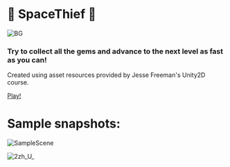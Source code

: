 # 🚀 SpaceThief 🚀
![BG](https://user-images.githubusercontent.com/72108920/145756288-d46caefe-0aa1-42a1-82eb-0b25094838e3.jpg)

### Try to collect all the gems and advance to the next level as fast as you can!

Created using asset resources provided by Jesse Freeman's Unity2D course.

[Play!](https://elgizabbasov.itch.io/spacethief)

# Sample snapshots:
![SampleScene](https://user-images.githubusercontent.com/72108920/145756692-a58b659a-b89a-4328-8c91-395c6b106bf8.PNG)

![2zh_U_](https://user-images.githubusercontent.com/72108920/147167063-e5070af9-3497-4bf4-ac12-0c6539940c3c.png)
